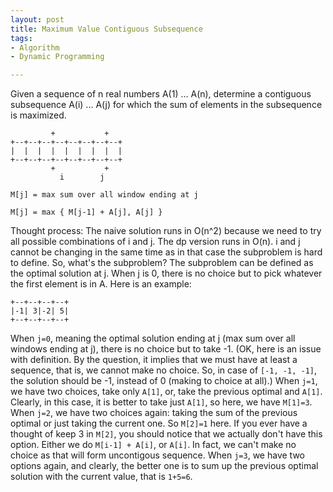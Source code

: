 ```yaml
---
layout: post
title: Maximum Value Contiguous Subsequence
tags:
- Algorithm
- Dynamic Programming

---
```

Given a sequence of n real numbers A(1) ... A(n), determine a contiguous subsequence A(i) ... A(j) for which the sum of elements in the subsequence is maximized.

```
         +           +
+--+--+--+--+--+--+--+--+
|  |  |  |  |  |  |  |  |
+--+--+--+--+--+--+--+--+
         +           +
           i        j
```

`M[j] = max sum over all window ending at j`

`M[j] = max { M[j-1] + A[j], A[j] }`

Thought process:
The naive solution runs in O(n^2) because we need to try all possible combinations of i and j. The dp version runs in O(n). i and j cannot be changing in the same time as in that case the subproblem is hard to define. So, what's the subproblem? The subproblem can be defined as the optimal solution at j. When j is 0, there is no choice but to pick whatever the first element is in A. Here is an example:

```
+--+--+--+--+
|-1| 3|-2| 5|
+--+--+--+--+
```

When `j=0`, meaning the optimal solution ending at j (max sum over all windows ending at j), there is no choice but to take -1. (OK, here is an issue with definition. By the question, it implies that we must have at least a sequence, that is, we cannot make no choice. So, in case of `[-1, -1, -1]`, the solution should be -1, instead of 0 (making to choice at all).) When `j=1`, we have two choices, take only `A[1]`, or, take the previous optimal and `A[1]`. Clearly, in this case, it is better to take just `A[1]`, so here, we have `M[1]=3`. When `j=2`, we have two choices again: taking the sum of the previous optimal or just taking the current one. So `M[2]=1` here. If you ever have a thought of keep 3 in `M[2]`, you should notice that we actually don't have this option. Either we do `M[i-1] + A[i]`, or `A[i]`. In fact, we can't make no choice as that will form uncontigous sequence. When `j=3`, we have two options again, and clearly, the better one is to sum up the previous optimal solution with the current value, that is `1+5=6`.